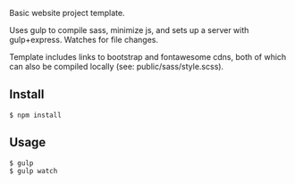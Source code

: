 Basic website project template.

Uses gulp to compile sass, minimize js, and sets up a server with gulp+express. Watches for file changes.

Template includes links to bootstrap and fontawesome cdns, both of which can also be compiled locally (see: public/sass/style.scss).

## Install

```
$ npm install
```

## Usage

```
$ gulp
$ gulp watch
```